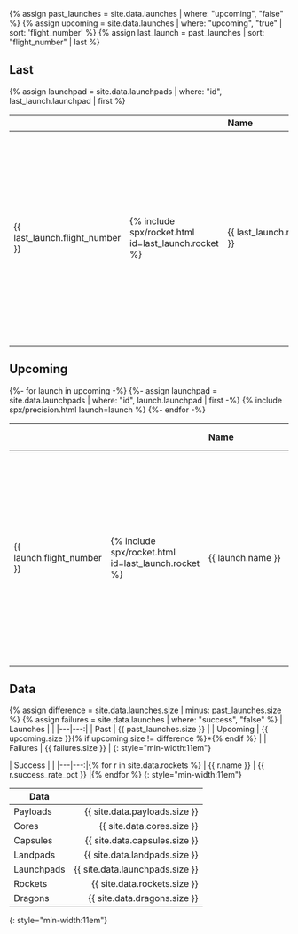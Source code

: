 ---
---

{% assign past_launches = site.data.launches | where: "upcoming", "false" %}
{% assign upcoming = site.data.launches | where: "upcoming", "true" | sort: 'flight_number' %}
{% assign last_launch = past_launches | sort: "flight_number" | last %}

## Last

{% assign launchpad = site.data.launchpads | where: "id", last_launch.launchpad | first %}
<table>
  <thead>
    <tr style="text-align:left;">
      <th></th>
      <th></th>
      <th style="min-width: 9.75em">Name</th>
      <th>Launch</th>
      <th>Datetime</th>
      <th style="min-width: 8em">From</th>
      <th>To</th>
      <th>Flight</th>
    </tr>
  </thead>
  <tbody>
    <tr>
      <td>{{ last_launch.flight_number }}</td>
      <td>{% include spx/rocket.html id=last_launch.rocket %}</td>
      <td title="{% include spx/payloads.html payloads=last_launch.payloads %}">{{ last_launch.name }}</td>
      <td>{% include widgets/datetime.html datetime=last_launch.date_unix replace=true %}</td>
      <td><code title="{{ last_launch.date_local | date: "%a %d %b %T" }}">{{ last_launch.date_unix | date: "%a %d %b %T" }}</code></td>
      <td title="{{ launchpad.launch_successes }}/{{ launchpad.launch_attempts }} launches">{{ launchpad.name }}</td>
      <td>{%- for core in last_launch.cores -%}
        {%- assign exp = "item.id == '" | append: core.landpad | append: "'" -%}
        {%- assign landpad = site.data.landpads | where_exp: "item", exp | first -%}
        <span title="{{ landpad.landing_successes }}/{{ landpad.landing_attempts }} landings">{{ landpad.name }}{%- unless forloop.last -%} {%- endunless -%}</span>
      {%- endfor -%}</td>
      <td style="text-align:center;">{%- for core in last_launch.cores -%}{{ core.flight }}{%- unless forloop.last -%}&nbsp;{%- endunless -%}{%- endfor -%}</td>
    </tr>
  </tbody>
</table>

## Upcoming

<table>
  <thead>
    <tr style="text-align:left;">
      <th></th>
      <th></th>
      <th style="min-width: 9.75em">Name</th>
      <th>T - minus</th>
      <th>Datetime</th>
      <th style="min-width: 8em">From</th>
      <th>To</th>
      <th>Flight</th>
    </tr>
  </thead>
  <tbody>
{%- for launch in upcoming -%}
{%- assign launchpad = site.data.launchpads | where: "id", launch.launchpad | first -%}
{% include spx/precision.html launch=launch %}
<tr class="{{ precision_class }}">
  <td>{{ launch.flight_number }}</td>
  <td>{% include spx/rocket.html id=last_launch.rocket %}</td>
  <td title="{% include spx/payloads.html payloads=launch.payloads %}">{{ launch.name }}</td>
  <td>{{ datetime }}</td>
  <td><code title="{{ launch.date_local | date: "%a %d %b %T" }}">{{ launch.date_unix | date: "%a %d %b %T" }}</code></td>
  <td title="{{ launchpad.launch_successes }}/{{ launchpad.launch_attempts }} launches">{{ launchpad.name }}</td>
  <td>{%- for core in launch.cores -%}
    {%- assign exp = "item.id == '" | append: core.landpad | append: "'" -%}
    {%- assign landpad = site.data.landpads | where_exp: "item", exp | first -%}
    <span title="{{ landpad.landing_successes }}/{{ landpad.landing_attempts }} landings">{{ landpad.name }}{%- unless forloop.last -%} {%- endunless -%}</span>
  {%- endfor -%}</td>
  <td style="text-align:center;">{%- for core in launch.cores -%}{{ core.flight }}{%- unless forloop.last -%}&nbsp;{%- endunless -%}{%- endfor -%}</td>
</tr>
{%- endfor -%}
  </tbody>
</table>

## Data

<div markdown=1>
{% assign difference = site.data.launches.size | minus: past_launches.size %}
{% assign failures = site.data.launches | where: "success", "false" %}
| Launches | |
|---|---:|
| Past | {{ past_launches.size }} |
| Upcoming | {{ upcoming.size }}{% if upcoming.size != difference %}*{% endif %} |
| Failures | {{ failures.size }} |
{: style="min-width:11em"}

| Success | |
|---|---:|{% for r in site.data.rockets %}
| {{ r.name }} | {{ r.success_rate_pct }} |{% endfor %}
{: style="min-width:11em"}

| Data | |
|---|---:|
| Payloads | {{ site.data.payloads.size }} |
| Cores | {{ site.data.cores.size }} |
| Capsules | {{ site.data.capsules.size }} |
| Landpads | {{ site.data.landpads.size }} |
| Launchpads | {{ site.data.launchpads.size }} |
| Rockets | {{ site.data.rockets.size }} |
| Dragons | {{ site.data.dragons.size }} |
{: style="min-width:11em"}
</div>